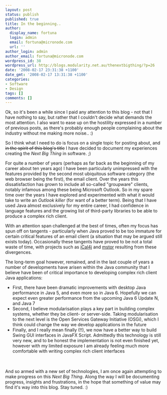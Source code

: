 ```yaml
---
layout: post
status: publish
published: true
title: In the beginning..
author:
  display_name: fortuna
  login: admin
  email: fortuna@micronode.com
  url: ''
author_login: admin
author_email: fortuna@micronode.com
wordpress_id: 38
wordpress_url: http://blogs.modularity.net.au/thenextbigthing/?p=26
date: '2008-02-17 23:31:38 +1100'
date_gmt: '2008-02-17 13:31:38 +1100'
categories:
- Software
- Design
tags: []
comments: []
---
```

<p>Ok, so it's been a while since I paid any attention to this blog - not that I have nothing to say, but rather that I couldn't decide what demands the most attention. I also want to ease up on the hostility expressed in a number of previous posts, as there's probably enough people complaining about the industry without me making more noise.. :)</p>
<p>So I think what I need to do is focus on a single topic for posting about, and <span style="text-decoration: line-through;">in the spirit of this blog's title</span> I have decided to document my experiences creating the <em>Next Big Thing</em> in software. ;)</p>
<p>For quite a number of years (perhaps as far back as the beginning of my career about ten years ago) I have been particularly unimpressed with the features provided by the second most ubiquitous software category (the web browser being the first), the email client. Over the years this dissatisfaction has grown to include all so-called "groupware" clients, notably infamous among these being Microsoft Outlook. So in my spare time over the years I have explored and experimented with what it would take to write an <em>Outlook killer</em> (for want of a better term). Being that I have used Java almost exclusively for my entire career, I had confidence in language features and the growing list of third-party libraries to be able to produce a complex rich client.</p>
<p>With an attention span challenged at the best of times, often my focus has spun off on tangents - particularly when Java proved to be too immature for certain critical features of an email client (a situation that may be argued still exists today). Occasionally these tangents have proved to be not a total waste of time, with projects such as <a href="http://ical4j.sourceforge.net/">iCal4j</a> and <a href="http://mstor.sourceforge.net/">mstor</a> resulting from these divergences.</p>
<p>The long-term goal however, remained, and in the last couple of years a number of developments have arisen within the Java community that I believe have been of critical importance to developing complex rich client Java applications:</p>
<ul>
<li>First, there have been dramatic improvements with desktop Java performance in Java 5, and even more so in Java 6. Hopefully we can expect even greater performance from the upcoming Java 6 Update N, and Java 7</li>
<li>Second, I believe modularisation plays a key part in building complex systems, whether they be client- or server-side. Taking modularisation to the next level is the Open Services Gateway Initiative (OSGi), which I think could change the way we develop applications in the future</li>
<li>Finally, and I really mean finally (!!), we now have a better way to build Swing GUI interfaces in JavaFX Script. Admittedly this technology is still very new, and to be honest the implementation is not even finished yet, however with my limited exposure I am already feeling much more comfortable with writing complex rich client interfaces</li><br />
</ul><br />
And so armed with a new set of technologies, I am once again attempting to make progress on this <em>Next Big Thing</em>. Along the way I will be documenting progress, insights and frustrations, in the hope that something of value may find it's way into this blog. Stay tuned. :)</p>
